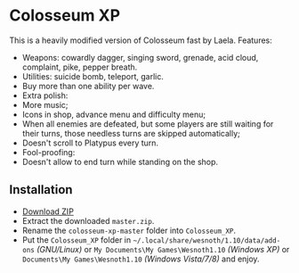Colosseum XP
============

  This is a heavily modified version of Colosseum fast by Laela. Features:

  * Weapons: cowardly dagger, singing sword, grenade, acid cloud, complaint,
    pike, pepper breath.
  * Utilities: suicide bomb, teleport, garlic.
  * Buy more than one ability per wave.
  * Extra polish:
   * More music;
   * Icons in shop, advance menu and difficulty menu;
   * When all enemies are defeated, but some players are still waiting for
     their turns, those needless turns are skipped automatically;
   * Doesn't scroll to Platypus every turn.
  * Fool-proofing:
   * Doesn't allow to end turn while standing on the shop.

Installation
------------

  * [Download ZIP](https://github.com/lamefun/colosseum-xp/archive/master.zip)
  * Extract the downloaded `master.zip`.
  * Rename the `colosseum-xp-master` folder into `Colosseum_XP`.
  * Put the `Colosseum_XP` folder in `~/.local/share/wesnoth/1.10/data/add-ons`
    *(GNU/Linux)* or `My Documents\My Games\Wesnoth1.10` *(Windows XP)* or
    `Documents\My Games\Wesnoth1.10` *(Windows Vista/7/8)* and enjoy.
